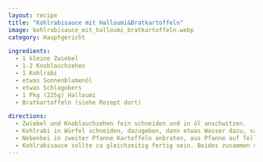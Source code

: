 ```yaml
---
layout: recipe
title: "Kohlrabisauce mit Halloumi&Bratkartoffeln"
image: kohlrabisauce_mit_halloumi_bratkartoffeln.webp
category: Hauptgericht

ingredients:
  - 1 kleine Zwiebel
  - 1-2 Knoblauchzehen
  - 1 Kohlrabi
  - etwas Sonnenblumenöl
  - etwas Schlagobers
  - 1 Pkg (225g) Halloumi
  - Bratkartoffeln (siehe Rezept dort)

directions:
  - Zwiebel und Knoblauchzehen fein schneiden und in öl anschwitzen.
  - Kohlrabi in Würfel schneiden, dazugeben, dann etwas Wasser dazu, salzen, pfeffern und zugedeckt einige Minuten dünsten bis der Kohlrabi durch ist.
  - Nebenbei in zweiter Pfanne Kartoffeln anbraten, aus Pfanne auf Teller geben und anschließend Halloumi anbraten
  - Kohlrabisauce sollte ca gleichzeitig fertig sein. Beides zusammen servieren!
---
```


